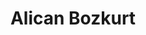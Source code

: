 ---
layout: page
title: Alican Bozkurt
order: 2020-03
grad_date: 'Mar 2020'
lastname: Bozkurt
description: PhD Graduate
importance: 1
category: work
current: false 
position: Graduate
current_pos: Paige AI
website: https://alicanb.github.io/
Thesis: Deep Representation Learning for Complex Medical Images 
---
